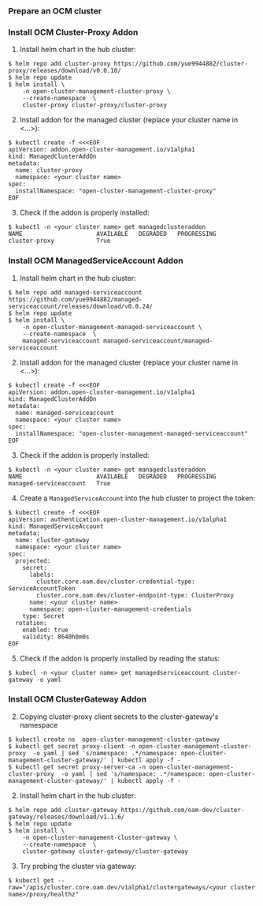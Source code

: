 ### Prepare an OCM cluster

### Install OCM Cluster-Proxy Addon

1. Install helm chart in the hub cluster:

```shell
$ helm repo add cluster-proxy https://github.com/yue9944882/cluster-proxy/releases/download/v0.0.10/
$ helm repo update
$ helm install \
    -n open-cluster-management-cluster-proxy \
    --create-namespace  \
    cluster-proxy cluster-proxy/cluster-proxy 
```

2. Install addon for the managed cluster (replace your cluster name in <...>):

```
$ kubectl create -f <<<EOF
apiVersion: addon.open-cluster-management.io/v1alpha1
kind: ManagedClusterAddOn
metadata:
  name: cluster-proxy
  namespace: <your cluster name>
spec:
  installNamespace: "open-cluster-management-cluster-proxy"
EOF
```

3. Check if the addon is properly installed:

```shell
$ kubectl -n <your cluster name> get managedclusteraddon
NAME                     AVAILABLE   DEGRADED   PROGRESSING
cluster-proxy            True                   
```

### Install OCM ManagedServiceAccount Addon

1. Install helm chart in the hub cluster:

```shell
$ helm repo add managed-serviceaccount https://github.com/yue9944882/managed-serviceaccount/releases/download/v0.0.24/
$ helm repo update
$ helm install \
    -n open-cluster-management-managed-serviceaccount \
    --create-namespace  \
    managed-serviceaccount managed-serviceaccount/managed-serviceaccount
```


2. Install addon for the managed cluster (replace your cluster name in <...>):

```shell
$ kubectl create -f <<<EOF
apiVersion: addon.open-cluster-management.io/v1alpha1
kind: ManagedClusterAddOn
metadata:
  name: managed-serviceaccount
  namespace: <your cluster name>
spec:
  installNamespace: "open-cluster-management-managed-serviceaccount"
EOF
```

3. Check if the addon is properly installed:

```shell
$ kubectl -n <your cluster name> get managedclusteraddon
NAME                     AVAILABLE   DEGRADED   PROGRESSING
managed-serviceaccount   True                   
```

4. Create a `ManagedServiceAccount` into the hub cluster to project the token:

```shell
$ kubectl create -f <<<EOF
apiVersion: authentication.open-cluster-management.io/v1alpha1
kind: ManagedServiceAccount
metadata:
  name: cluster-gateway
  namespace: <your cluster name>
spec:
  projected:
    secret:
      labels:
        cluster.core.oam.dev/cluster-credential-type: ServiceAccountToken
        cluster.core.oam.dev/cluster-endpoint-type: ClusterProxy
      name: <your cluster name>
      namespace: open-cluster-management-credentials
    type: Secret
  rotation:
    enabled: true
    validity: 8640h0m0s
EOF
```

5. Check if the addon is properly installed by reading the status:

```shell
$ kubecl -n <your cluster name> get managedserviceaccount cluster-gateway -o yaml
```

### Install OCM ClusterGateway Addon

2. Copying cluster-proxy client secrets to the cluster-gateway's namespace

```shell
$ kubectl create ns  open-cluster-management-cluster-gateway
$ kubectl get secret proxy-client -n open-cluster-management-cluster-proxy  -o yaml | sed 's/namespace: .*/namespace: open-cluster-management-cluster-gateway/' | kubectl apply -f -
$ kubectl get secret proxy-server-ca -n open-cluster-management-cluster-proxy  -o yaml | sed 's/namespace: .*/namespace: open-cluster-management-cluster-gateway/' | kubectl apply -f -
```
   
2. Install helm chart in the hub cluster:

```shell
$ helm repo add cluster-gateway https://github.com/oam-dev/cluster-gateway/releases/download/v1.1.6/
$ helm repo update
$ helm install \
    -n open-cluster-management-cluster-gateway \
    --create-namespace  \
    cluster-gateway cluster-gateway/cluster-gateway 
```

3. Try probing the cluster via gateway:

```shell
$ kubectl get --raw="/apis/cluster.core.oam.dev/v1alpha1/clustergateways/<your cluster name>/proxy/healthz"
```

